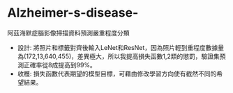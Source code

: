 # Alzheimer-s-disease-
阿茲海默症腦影像掃描資料預測嚴重程度分類
 - 設計:
  將照片和標籤對齊後輸入LeNet和ResNet，因為照片輕到重程度數據量為(172,13,640,455)，差異極大，所以我提高損失函數1,2類的懲罰，驗證集預測正確率從8成提高到99%。
 - 收穫:
   損失函數代表期望的模型目標，可藉由修改學習方向使有截然不同的希望結果。
